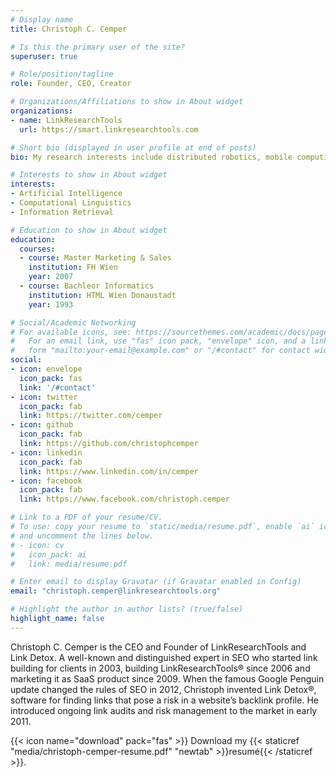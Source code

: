 ```yaml
---
# Display name
title: Christoph C. Cemper

# Is this the primary user of the site?
superuser: true

# Role/position/tagline
role: Founder, CEO, Creator

# Organizations/Affiliations to show in About widget
organizations:
- name: LinkResearchTools
  url: https://smart.linkresearchtools.com

# Short bio (displayed in user profile at end of posts)
bio: My research interests include distributed robotics, mobile computing and programmable matter.

# Interests to show in About widget
interests:
- Artificial Intelligence
- Computational Linguistics
- Information Retrieval

# Education to show in About widget
education:
  courses:
  - course: Master Marketing & Sales
    institution: FH Wien
    year: 2007
  - course: Bachleor Informatics
    institution: HTML Wien Donaustadt
    year: 1993

# Social/Academic Networking
# For available icons, see: https://sourcethemes.com/academic/docs/page-builder/#icons
#   For an email link, use "fas" icon pack, "envelope" icon, and a link in the
#   form "mailto:your-email@example.com" or "/#contact" for contact widget.
social:
- icon: envelope
  icon_pack: fas
  link: '/#contact'
- icon: twitter
  icon_pack: fab
  link: https://twitter.com/cemper
- icon: github
  icon_pack: fab
  link: https://github.com/christophcemper
- icon: linkedin
  icon_pack: fab
  link: https://www.linkedin.com/in/cemper
- icon: facebook
  icon_pack: fab
  link: https://www.facebook.com/christoph.cemper

# Link to a PDF of your resume/CV.
# To use: copy your resume to `static/media/resume.pdf`, enable `ai` icons in `params.toml`,
# and uncomment the lines below.
# - icon: cv
#   icon_pack: ai
#   link: media/resume.pdf

# Enter email to display Gravatar (if Gravatar enabled in Config)
email: "christoph.cemper@linkresearchtools.org"

# Highlight the author in author lists? (true/false)
highlight_name: false
---
```


Christoph C. Cemper is the CEO and Founder of LinkResearchTools and Link Detox. A well-known and distinguished expert in SEO who started link building for clients in 2003, building LinkResearchTools® since 2006 and marketing it as SaaS product since 2009. When the famous Google Penguin update changed the rules of SEO in 2012, Christoph invented Link Detox®, software for finding links that pose a risk in a website’s backlink profile. He introduced ongoing link audits and risk management to the market in early 2011.

{{< icon name="download" pack="fas" >}} Download my {{< staticref "media/christoph-cemper-resume.pdf" "newtab" >}}resumé{{< /staticref >}}.
